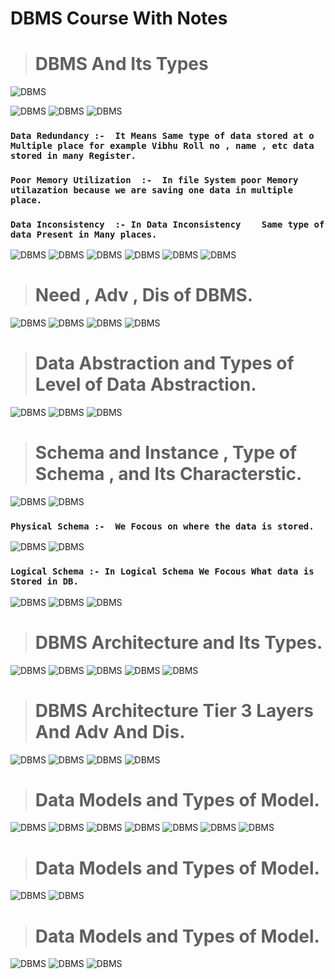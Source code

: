 # DBMS Course With Notes

> # DBMS And Its Types

![ DBMS ](./assets/dbms-series-1/dbms%20series-1_page-0001.jpg)

![ DBMS ](./assets/dbms-series-2/dbms%20series-2_page-0002.jpg)
![ DBMS ](./assets/dbms-series-2/dbms%20series-2_page-0003.jpg)
![ DBMS ](./assets/dbms-series-2/dbms%20series-2_page-0004.jpg)

### `Data Redundancy :-  It Means Same type of data stored at o Multiple place for example Vibhu Roll no , name , etc data stored in many Register.   `

### `Poor Memory Utilization  :-  In file System poor Memory utilazation because we are saving one data in multiple place.   `

### `Data Inconsistency  :- In Data Inconsistency    Same type of data Present in Many places.   `

![ DBMS ](./assets/DBMS%203/dbms%20series-1_page-0001.jpg)
![ DBMS ](./assets/DBMS%203/dbms%20series-1_page-0002.jpg)
![ DBMS ](./assets/DBMS%203/dbms%20series-1_page-0003.jpg)
![ DBMS ](./assets/DBMS%204/Lecture%205_page-0001.jpg)
![ DBMS ](./assets/DBMS%204/Lecture%205_page-0002.jpg)
![ DBMS ](./assets/DBMS%204/Lecture%205_page-0003.jpg)

> # Need , Adv , Dis of DBMS.

![ DBMS ](./assets/DBMS%206//Lec%206_page-0001.jpg)
![ DBMS ](./assets/DBMS%206//Lec%206_page-0002.jpg)
![ DBMS ](./assets/DBMS%206//Lec%206_page-0003.jpg)
![ DBMS ](./assets/DBMS%206//Lec%206_page-0004.jpg)

> # Data Abstraction and Types of Level of Data Abstraction.

![ DBMS ](./assets/DBMS%207/dbms%20series_page-0001.jpg)
![ DBMS ](./assets/DBMS%207/dbms%20series_page-0002.jpg)
![ DBMS ](./assets/DBMS%207/dbms%20series_page-0003.jpg)

> #  Schema and Instance , Type of Schema , and Its Characterstic.

![ DBMS ](./assets/DBMS%208/dbms%20series_page-0001.jpg)
![ DBMS ](./assets/DBMS%208/dbms%20series_page-0002.jpg)

### `Physical Schema :-  We Focous on where the data is stored.   `

![ DBMS ](./assets/DBMS%208/dbms%20series_page-0003.jpg)
![ DBMS ](./assets/DBMS%208/dbms%20series_page-0004.jpg)
### `Logical Schema :- In Logical Schema We Focous What data is Stored in DB.   `
![ DBMS ](./assets/DBMS%208/dbms%20series_page-0005.jpg)
![ DBMS ](./assets/DBMS%208/dbms%20series_page-0006.jpg)
![ DBMS ](./assets/DBMS%208/dbms%20series_page-0007.jpg)

> #  DBMS Architecture and Its Types.
![ DBMS ](./assets/DBMS%209/dbms%20series%207.48.16%20PM_page-0001.jpg)
![ DBMS ](./assets/DBMS%209/dbms%20series%207.48.16%20PM_page-0002.jpg)
![ DBMS ](./assets/DBMS%209/dbms%20series%207.48.16%20PM_page-0003.jpg)
![ DBMS ](./assets/DBMS%209/dbms%20series%207.48.16%20PM_page-0004.jpg)
![ DBMS ](./assets/DBMS%209/dbms%20series%207.48.16%20PM_page-0005.jpg)





> #  DBMS Architecture Tier 3 Layers And Adv And Dis.

![ DBMS ](./assets/DBMS%2010/dbms%20series-1_page-0001.jpg)
![ DBMS ](./assets/DBMS%2010/dbms%20series-1_page-0002.jpg)
![ DBMS ](./assets/DBMS%2010/dbms%20series-1_page-0003.jpg)
![ DBMS ](./assets/DBMS%2010/dbms%20series-1_page-0004.jpg)


> #  Data Models and Types of Model.

![ DBMS ](./assets/DBMS%2011/dbms%20series-2_page-0001.jpg)
![ DBMS ](./assets/DBMS%2011/dbms%20series-2_page-0002.jpg)
![ DBMS ](./assets/DBMS%2011/dbms%20series-2_page-0003.jpg)
![ DBMS ](./assets/DBMS%2011/dbms%20series-2_page-0004.jpg)
![ DBMS ](./assets/DBMS%2011/dbms%20series-2_page-0005.jpg)
![ DBMS ](./assets/DBMS%2011/dbms%20series-2_page-0006.jpg)
![ DBMS ](./assets/DBMS%2011/dbms%20series-2_page-0007.jpg)

> #  Data Models and Types of Model.

![ DBMS ](./assets/DBMS%2012/dbms%20series-1_page-0001.jpg)
![ DBMS ](./assets/DBMS%2012/dbms%20series-1_page-0002.jpg)

> #  Data Models and Types of Model.
![ DBMS ](./assets/DBMS%2013/dbms%20series_page-0001.jpg)
![ DBMS ](./assets/DBMS%2013/dbms%20series_page-0002.jpg)
![ DBMS ](./assets/DBMS%2013/dbms%20series_page-0003.jpg)






